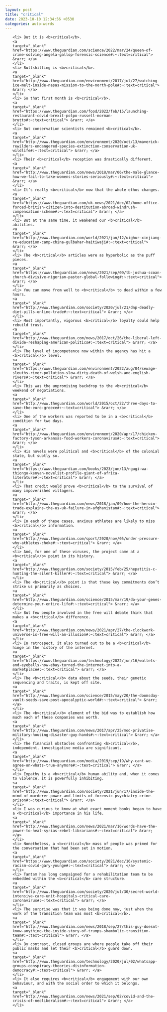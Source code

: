 ```yaml
---
layout: post
title: "critical"
date: 2023-10-10 12:34:56 +0530
categories: auto-words
---
```

<ol>

    <li> But it is <b>critical</b>.
    <a 
    target="_blank" 
    href="https://www.theguardian.com/science/2022/mar/24/queen-of-crime-solving-angela-gallop-forensic-science#:~:text=critical"> &rarr; </a>
    </li>
    <li> Bullshitting is <b>critical</b>.
    <a 
    target="_blank" 
    href="http://www.theguardian.com/environment/2017/jul/27/watching-ice-melt-inside-nasas-mission-to-the-north-pole#:~:text=critical"> &rarr; </a>
    </li>
    <li> So that first month is <b>critical</b>.
    <a 
    target="_blank" 
    href="https://www.theguardian.com/food/2022/feb/15/launching-restaurant-covid-brexit-polpo-russell-norman-brutto#:~:text=critical"> &rarr; </a>
    </li>
    <li> But conservation scientists remained <b>critical</b>.
    <a 
    target="_blank" 
    href="http://www.theguardian.com/environment/2020/oct/13/maverick-rewilders-endangered-species-extinction-conservation-uk-wildlife#:~:text=critical"> &rarr; </a>
    </li>
    <li> Their <b>critical</b> reception was drastically different.
    <a 
    target="_blank" 
    href="http://www.theguardian.com/news/2018/mar/06/the-male-glance-how-we-fail-to-take-womens-stories-seriously#:~:text=critical"> &rarr; </a>
    </li>
    <li> It’s really <b>critical</b> now that the whole ethos changes.
    <a 
    target="_blank" 
    href="https://www.theguardian.com/uk-news/2021/dec/02/home-office-forced-british-citizen-into-destitution-abroad-windrush-compensation-scheme#:~:text=critical"> &rarr; </a>
    </li>
    <li> But at the same time, it weakened our <b>critical</b> abilities.
    <a 
    target="_blank" 
    href="http://www.theguardian.com/world/2021/jan/12/uighur-xinjiang-re-education-camp-china-gulbahar-haitiwaji#:~:text=critical"> &rarr; </a>
    </li>
    <li> The <b>critical</b> articles were as hyperbolic as the puff pieces.
    <a 
    target="_blank" 
    href="https://www.theguardian.com/news/2021/sep/09/tb-joshua-scoan-church-divisive-nigerian-pastor-global-following#:~:text=critical"> &rarr; </a>
    </li>
    <li> You can move from well to <b>critical</b> to dead within a few hours.
    <a 
    target="_blank" 
    href="http://www.theguardian.com/society/2020/jul/21/dnp-deadly-diet-pills-online-trade#:~:text=critical"> &rarr; </a>
    </li>
    <li> Most importantly, vigorous <b>critical</b> loyalty could help rebuild trust.
    <a 
    target="_blank" 
    href="http://www.theguardian.com/news/2017/oct/26/the-liberal-left-divide-reshaping-american-politics#:~:text=critical"> &rarr; </a>
    </li>
    <li> The level of incompetence now within the agency has hit a <b>critical</b> level.
    <a 
    target="_blank" 
    href="https://www.theguardian.com/environment/2022/aug/04/sewage-sleuths-river-pollution-slow-dirty-death-of-welsh-and-english-rivers#:~:text=critical"> &rarr; </a>
    </li>
    <li> This was the unpromising backdrop to the <b>critical</b> weekend of negotiations.
    <a 
    target="_blank" 
    href="http://www.theguardian.com/world/2015/oct/22/three-days-to-save-the-euro-greece#:~:text=critical"> &rarr; </a>
    </li>
    <li> One of the workers was reported to be in a <b>critical</b> condition for two days.
    <a 
    target="_blank" 
    href="http://www.theguardian.com/environment/2020/apr/17/chicken-factory-tyson-arkansas-food-workers-coronavirus#:~:text=critical"> &rarr; </a>
    </li>
    <li> His novels were political and <b>critical</b> of the colonial state, but subtly so.
    <a 
    target="_blank" 
    href="https://www.theguardian.com/books/2023/jun/13/ngugi-wa-thiongo-kenyan-novelist-profile-giant-of-africa-literature#:~:text=critical"> &rarr; </a>
    </li>
    <li> That credit would prove <b>critical</b> to the survival of many impoverished villagers.
    <a 
    target="_blank" 
    href="http://www.theguardian.com/news/2018/jan/09/how-the-heroin-trade-explains-the-us-uk-failure-in-afghanistan#:~:text=critical"> &rarr; </a>
    </li>
    <li> In each of these cases, anxious athletes are likely to miss <b>critical</b> information.
    <a 
    target="_blank" 
    href="http://www.theguardian.com/sport/2020/nov/05/under-pressure-why-athletes-choke#:~:text=critical"> &rarr; </a>
    </li>
    <li> And, for one of these viruses, the project came at a <b>critical</b> point in its history.
    <a 
    target="_blank" 
    href="http://www.theguardian.com/society/2015/feb/25/hepatitis-c-hunting-the-silent-killer#:~:text=critical"> &rarr; </a>
    </li>
    <li> The <b>critical</b> point is that these key commitments don’t strike us primarily as choices.
    <a 
    target="_blank" 
    href="http://www.theguardian.com/science/2015/mar/19/do-your-genes-determine-your-entire-life#:~:text=critical"> &rarr; </a>
    </li>
    <li> But few people involved in the free will debate think that makes a <b>critical</b> difference.
    <a 
    target="_blank" 
    href="http://www.theguardian.com/news/2021/apr/27/the-clockwork-universe-is-free-will-an-illusion#:~:text=critical"> &rarr; </a>
    </li>
    <li> In retrospect, it also turned out to be a <b>critical</b> hinge in the history of the internet.
    <a 
    target="_blank" 
    href="https://www.theguardian.com/technology/2022/jun/16/wallets-and-eyeballs-how-ebay-turned-the-internet-into-a-marketplace#:~:text=critical"> &rarr; </a>
    </li>
    <li> The <b>critical</b> data about the seeds, their genetic sequencing and traits, is kept off site.
    <a 
    target="_blank" 
    href="http://www.theguardian.com/science/2015/may/20/the-doomsday-vault-seeds-save-post-apocalyptic-world#:~:text=critical"> &rarr; </a>
    </li>
    <li> The <b>critical</b> element of the bid was to establish how much each of these companies was worth.
    <a 
    target="_blank" 
    href="http://www.theguardian.com/news/2017/apr/25/mod-privatise-military-housing-disaster-guy-hands#:~:text=critical"> &rarr; </a>
    </li>
    <li> The financial obstacles confronting <b>critical</b>, independent, investigative media are significant.
    <a 
    target="_blank" 
    href="http://www.theguardian.com/media/2019/sep/19/why-cant-we-agree-on-whats-true-anymore#:~:text=critical"> &rarr; </a>
    </li>
    <li> Empathy is a <b>critical</b> human ability and, when it comes to violence, it is powerfully inhibiting.
    <a 
    target="_blank" 
    href="http://www.theguardian.com/society/2021/jun/17/inside-the-mind-of-murderer-power-and-limits-of-forensic-psychiatry-crime-prison#:~:text=critical"> &rarr; </a>
    </li>
    <li> I was curious to know at what exact moment books began to have a <b>critical</b> importance in his life.
    <a 
    target="_blank" 
    href="http://www.theguardian.com/news/2021/mar/16/words-have-the-power-to-heal-syrias-rebel-librarians#:~:text=critical"> &rarr; </a>
    </li>
    <li> Nonetheless, a <b>critical</b> mass of people was primed for the conversation that had been set in motion.
    <a 
    target="_blank" 
    href="https://www.theguardian.com/society/2021/dec/16/systemic-racism-covid-gary-younge#:~:text=critical"> &rarr; </a>
    </li>
    <li> Tantam has long campaigned for a rehabilitation team to be embedded within the <b>critical</b> care structure.
    <a 
    target="_blank" 
    href="http://www.theguardian.com/society/2020/jul/30/secret-world-intensive-care-unit-hospitals-critical-care-coronavirus#:~:text=critical"> &rarr; </a>
    </li>
    <li> The surprise was that it was being done now, just when the work of the transition team was most <b>critical</b>.
    <a 
    target="_blank" 
    href="http://www.theguardian.com/news/2018/sep/27/this-guy-doesnt-know-anything-the-inside-story-of-trumps-shambolic-transition-team#:~:text=critical"> &rarr; </a>
    </li>
    <li> By contrast, closed groups are where people take off their public masks and let their <b>critical</b> guard down.
    <a 
    target="_blank" 
    href="http://www.theguardian.com/technology/2020/jul/02/whatsapp-groups-conspiracy-theories-disinformation-democracy#:~:text=critical"> &rarr; </a>
    </li>
    <li> It also requires <b>critical</b> engagement with our own behaviour, and with the social order to which it belongs.
    <a 
    target="_blank" 
    href="http://www.theguardian.com/news/2021/sep/02/covid-and-the-crisis-of-neoliberalism#:~:text=critical"> &rarr; </a>
    </li>